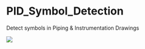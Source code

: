 # PID_Symbol_Detection
 Detect symbols in Piping & Instrumentation Drawings


<img src="./overview.svg">
